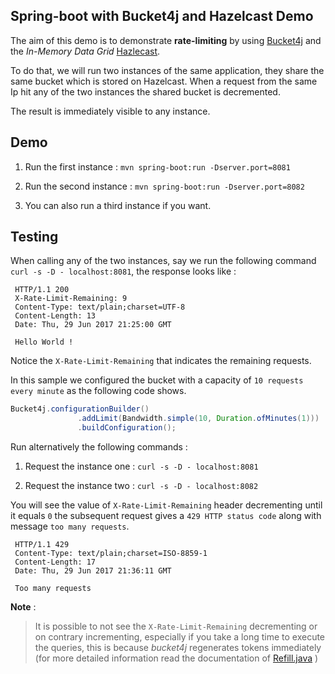 ## Spring-boot with Bucket4j and Hazelcast Demo
 
The aim of this demo is to demonstrate **rate-limiting** by using [Bucket4j](https://github.com/vladimir-bukhtoyarov/bucket4j)
 and the *In-Memory Data Grid* [Hazlecast](https://hazelcast.org/).
  
To do that, we will run two instances of the same application, they share the same bucket which is stored on Hazelcast. 
When a request from the same Ip hit any of the two instances the shared bucket is decremented. 

The result is immediately visible to any instance.
  
 ## Demo
 
 1. Run the first instance : ``mvn spring-boot:run -Dserver.port=8081``
 
 2. Run the second instance : ``mvn spring-boot:run -Dserver.port=8082``
 
 3. You can also run a third instance if you want.
 
 ## Testing
 
 When calling any of the two instances, say we run the following command ``curl -s -D - localhost:8081``, 
 the response looks like :
 
     HTTP/1.1 200
     X-Rate-Limit-Remaining: 9
     Content-Type: text/plain;charset=UTF-8
     Content-Length: 13
     Date: Thu, 29 Jun 2017 21:25:00 GMT
     
     Hello World !
     
 Notice the ``X-Rate-Limit-Remaining`` that indicates the remaining requests.
 
 In this sample we configured the bucket with a capacity of ``10 requests every minute`` as the following code shows.
 
 ```java
Bucket4j.configurationBuilder()
                .addLimit(Bandwidth.simple(10, Duration.ofMinutes(1)))
                .buildConfiguration();
```
 Run alternatively the following commands :
 
 1. Request the instance one : ``curl -s -D - localhost:8081``

 2. Request the instance two : ``curl -s -D - localhost:8082``
 
 You will see the value of ``X-Rate-Limit-Remaining`` header decrementing
 until it equals ``0`` the subsequent request gives a ``429 HTTP status code`` along with message ``too many requests``.
 
     HTTP/1.1 429
     Content-Type: text/plain;charset=ISO-8859-1
     Content-Length: 17
     Date: Thu, 29 Jun 2017 21:36:11 GMT
     
     Too many requests
     
  **Note** : 
  
 > It is possible to not see the ``X-Rate-Limit-Remaining`` decrementing or on contrary incrementing, especially if you take a 
  long time to execute the queries, this is because *bucket4j* regenerates tokens immediately (for more detailed information
  read the documentation of [Refill.java](https://github.com/vladimir-bukhtoyarov/bucket4j/blob/master/bucket4j-core/src/main/java/io/github/bucket4j/Refill.java#L47) ) 